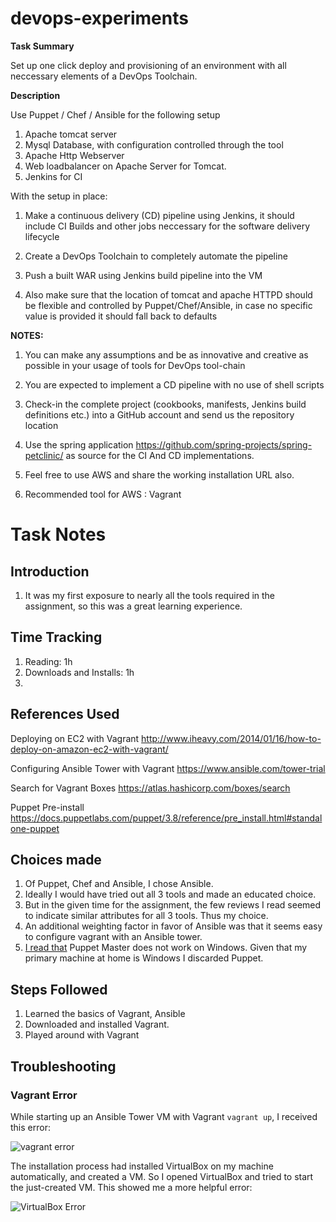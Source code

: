 # devops-experiments

**Task Summary**

Set up one click deploy and provisioning of an environment with all neccessary elements of a DevOps Toolchain.

**Description**

Use Puppet / Chef / Ansible for the following setup

1. Apache tomcat server
2. Mysql Database, with configuration controlled through the tool
3. Apache Http Webserver
4. Web loadbalancer on Apache Server for Tomcat.
5. Jenkins for CI
 
With the setup in place:

1. Make a continuous delivery (CD) pipeline using Jenkins, it should include CI Builds and other jobs neccessary for the software delivery lifecycle

2. Create a DevOps Toolchain to completely automate the pipeline
 
3. Push a built WAR using Jenkins build pipeline into the VM
 
4. Also make sure that the location of tomcat and apache HTTPD should be flexible and controlled by Puppet/Chef/Ansible, in case no specific value is provided it should fall back to defaults
 
**NOTES:**
 
1. You can make any assumptions and be as innovative and creative as possible in your usage of tools for DevOps tool-chain
 
2. You are expected to implement a CD pipeline with no use of shell scripts
 
3. Check-in the complete project (cookbooks, manifests, Jenkins build definitions etc.) into a GitHub account and send us the repository location
 
4. Use the spring application https://github.com/spring-projects/spring-petclinic/ as source for the CI And CD implementations.

5. Feel free to use AWS and share the working installation URL also.

6. Recommended tool for AWS : Vagrant

# Task Notes #

## Introduction ##

1. It was my first exposure to nearly all the tools required in the assignment, so this was a great learning experience. 


## Time Tracking ##

1. Reading: 1h
2. Downloads and Installs: 1h
3. 


## References Used ##

Deploying on EC2 with Vagrant
http://www.iheavy.com/2014/01/16/how-to-deploy-on-amazon-ec2-with-vagrant/

Configuring Ansible Tower with Vagrant
https://www.ansible.com/tower-trial

Search for Vagrant Boxes
https://atlas.hashicorp.com/boxes/search

Puppet Pre-install
https://docs.puppetlabs.com/puppet/3.8/reference/pre_install.html#standalone-puppet

## Choices made ##

1. Of Puppet, Chef and Ansible, I chose Ansible. 
2. Ideally I would have tried out all 3 tools and made an educated choice. 
3. But in the given time for the assignment, the few reviews I read seemed to indicate similar attributes for all 3 tools. Thus my choice.
4. An additional weighting factor in favor of Ansible was that it seems easy to configure vagrant with an Ansible tower. 
5. [I read that](https://docs.puppetlabs.com/puppet/3.8/reference/pre_install.html#standalone-puppet) Puppet Master does not work on Windows. Given that my primary machine at home is Windows I discarded Puppet. 



## Steps Followed ## 

1. Learned the basics of Vagrant, Ansible 
2. Downloaded and installed Vagrant. 
2. Played around with Vagrant 


## Troubleshooting ##

### Vagrant Error ###
While starting up an Ansible Tower VM with Vagrant `vagrant up`, I received this error:

![vagrant error](https://drive.google.com/file/d/0ByY5os5OPWQtZW80bHhpejl4eEk/view?usp=sharing)

The installation process had installed VirtualBox on my machine automatically, and created a VM. So I opened VirtualBox and tried to start the just-created VM. 
This showed me a more helpful error:

![VirtualBox Error](https://drive.google.com/file/d/0ByY5os5OPWQtaXMzX3FPZU9MODg/view?usp=sharing)




